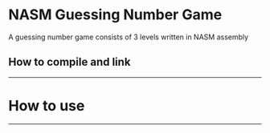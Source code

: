 # NASM Guessing Number Game
A guessing number game consists of 3 levels written in NASM assembly

## How to compile and link 
------------------

# How to use
------------------ 